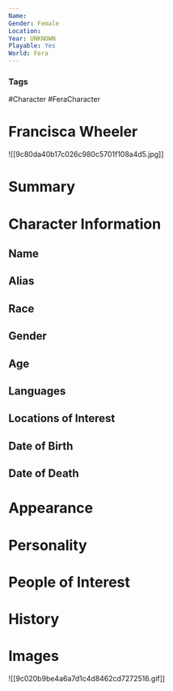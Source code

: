 ```yaml
---
Name: 
Gender: Female
Location: 
Year: UNKNOWN
Playable: Yes
World: Fera
---
```


### Tags
#Character #FeraCharacter 

# Francisca Wheeler
![[9c80da40b17c026c980c5701f108a4d5.jpg]]

# Summary


# Character Information

## Name

## Alias

## Race

## Gender

## Age

## Languages

## Locations of Interest

## Date of Birth

## Date of Death

# Appearance

# Personality

# People of Interest

# History

# Images
![[9c020b9be4a6a7d1c4d8462cd7272516.gif]]